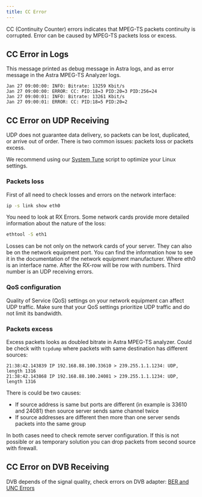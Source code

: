 ```yaml
---
title: CC Error
---
```


CC (Continuity Counter) errors indicates that MPEG-TS packets continuity is corrupted. Error can be caused by MPEG-TS packets loss or excess.

## CC Error in Logs

This message printed as debug message in Astra logs, and as error message in the Astra MPEG-TS Analyzer logs.

```
Jan 27 09:00:00: INFO: Bitrate: 13259 Kbit/s
Jan 27 09:00:00: ERROR: CC: PID:18=3 PID:20=3 PID:256=24
Jan 27 09:00:01: INFO: Bitrate: 13261 Kbit/s
Jan 27 09:00:01: ERROR: CC: PID:18=5 PID:20=2
```

## CC Error on UDP Receiving

UDP does not guarantee data delivery, so packets can be lost, duplicated, or arrive out of order. There is two common issues: packets loss or packets excess.

We recommend using our [System Tune](/en/articles/system/tune/) script to optimize your Linux settings.


### Packets loss

First of all need to check losses and errors on the network interface:

```sh
ip -s link show eth0
```

You need to look at RX Errors. Some network cards provide more detailed information about the nature of the loss:

```sh
ethtool -S eth1
```

Losses can be not only on the network cards of your server. They can also be on the network equipment port. You can find the information how to see it in the documentation of the network equipment manufacturer.
Where eth0 is an interface name. After the RX-row will be row with numbers. Third number is an UDP receiving errors.

### QoS configuration

Quality of Service (QoS) settings on your network equipment can affect UDP traffic. Make sure that your QoS settings prioritize UDP traffic and do not limit its bandwidth.

### Packets excess

Excess packets looks as doubled bitrate in Astra MPEG-TS analyzer. Could be check with `tcpdump` where packets with same destination has different sources:

```
21:38:42.143839 IP 192.168.88.100.33610 > 239.255.1.1.1234: UDP, length 1316
21:38:42.143868 IP 192.168.88.100.24081 > 239.255.1.1.1234: UDP, length 1316
```

There is could be two causes:

- If source address is same but ports are different (in example is 33610 and 24081) then source server sends same channel twice
- If source addresses are different then more than one server sends packets into the same group

In both cases need to check remote server configuration. If this is not possible or as temporary solution you can drop packets from second source with firewall.

## CC Error on DVB Receiving

DVB depends of the signal quality, check errors on DVB adapter: [BER and UNC Errors](/en/astra/troubleshooting/ber-unc-error/)
